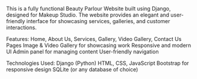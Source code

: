 This is a fully functional Beauty Parlour Website built using Django, designed for  Makeup Studio. 
The website provides an elegant and user-friendly interface for showcasing services, galleries, and customer interactions.

Features:
Home, About Us, Services, Gallery, Video Gallery, Contact Us Pages
Image & Video Gallery for showcasing work
Responsive and modern UI
Admin panel for managing content
User-friendly navigation

Technologies Used:
Django (Python)
HTML, CSS, JavaScript
Bootstrap for responsive design
SQLite (or any database of choice)
